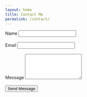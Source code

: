 ```yaml
---
layout: home
title: Contact Me
permalink: /contact/
---
```


<link rel="stylesheet" href="https://1999jasontang.github.io/main.css" />

<form method="post" action="https://formspree.io/1999jasontang@gmail.com">
    <div class="half">
        <label for="name">Name</label>
        <input type="text" name="name" id="name" />
    </div>
    <br />
    <div class="half">
        <label for="email">Email</label>
        <input type="email" name="_replyto" id="email" />
    </div>
    <br />
    <div class="full">
        <label for="message">Message</label>
        <textarea name="message" id="message" rows="5"></textarea>
    </div>
    <br />
    <input type="submit" value="Send Message">
</form>
